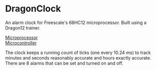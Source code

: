 DragonClock
===========

An alarm clock for Freescale's 68HC12 microprocessor. Built using a Dragon12 trainer.

[Microprocessor](https://en.wikipedia.org/wiki/Freescale_68HC12)  
[Microcontroller](http://www.evbplus.com/dragon12_plus2_9s12_hcs12/dragon12_plus2_9s12_hcs12.html)

The clock keeps a running count of ticks (one every 10.24 ms) to track minutes and seconds reasonably accurate and hours exactly accurate.
There are 8 alarms that can be set and turned on and off.
